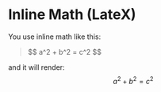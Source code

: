 # Inline Math (LateX)

You use inline math like this:  
> &#36;&#36; a^2 + b^2 = c^2 &#36;&#36; 

and it will render: $$ a^2 + b^2 = c^2 $$

